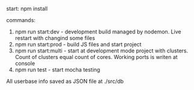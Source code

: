 start: npm install

commands: 
1. npm run start:dev - development build managed by nodemon. Live restart with changind some files
2. npm run start:prod - build JS files and start project
3. npm run start:multi - start at development mode project with clusters. Count of clusters equal count of cores. Working ports is writen at console
4. npm run test - start mocha testing

All userbase info saved as JSON file at ./src/db